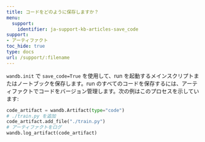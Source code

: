 ```yaml
---
title: コードをどのように保存しますか？
menu:
  support:
    identifier: ja-support-kb-articles-save_code‌
support:
- アーティファクト
toc_hide: true
type: docs
url: /support/:filename
---
```


`wandb.init` で `save_code=True` を使用して、run を起動するメインスクリプトまたはノートブックを保存します。run のすべてのコードを保存するには、アーティファクトでコードをバージョン管理します。次の例はこのプロセスを示しています:

```python
code_artifact = wandb.Artifact(type="code")
# ./train.py を追加
code_artifact.add_file("./train.py")
# アーティファクトをログ
wandb.log_artifact(code_artifact)
```